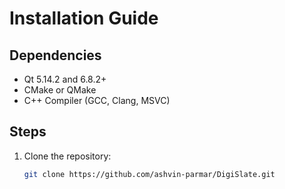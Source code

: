 # Installation Guide

## Dependencies
- Qt 5.14.2 and 6.8.2+
- CMake or QMake
- C++ Compiler (GCC, Clang, MSVC)

## Steps
1. Clone the repository:
   ```sh
   git clone https://github.com/ashvin-parmar/DigiSlate.git

